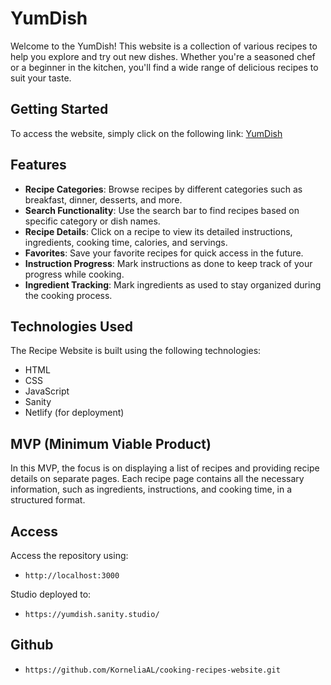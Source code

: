 # YumDish

Welcome to the YumDish! This website is a collection of various recipes to help you explore and try out new dishes. Whether you're a seasoned chef or a beginner in the kitchen, you'll find a wide range of delicious recipes to suit your taste.

## Getting Started

To access the website, simply click on the following link: [YumDish](https://yumdish.netlify.app/)

## Features

- **Recipe Categories**: Browse recipes by different categories such as breakfast, dinner, desserts, and more.
- **Search Functionality**: Use the search bar to find recipes based on specific category or dish names.
- **Recipe Details**: Click on a recipe to view its detailed instructions, ingredients, cooking time, calories, and servings.
- **Favorites**: Save your favorite recipes for quick access in the future.
- **Instruction Progress**: Mark instructions as done to keep track of your progress while cooking.
- **Ingredient Tracking**: Mark ingredients as used to stay organized during the cooking process.


## Technologies Used

The Recipe Website is built using the following technologies:

- HTML
- CSS
- JavaScript
- Sanity
- Netlify (for deployment)

## MVP (Minimum Viable Product)

In this MVP, the focus is on displaying a list of recipes and providing recipe details on separate pages. Each recipe page contains all the necessary information, such as ingredients, instructions, and cooking time, in a structured format. 

## Access 
Access the repository using:
- `http://localhost:3000`

Studio deployed to:
- `https://yumdish.sanity.studio/`

## Github
- `https://github.com/KorneliaAL/cooking-recipes-website.git`
